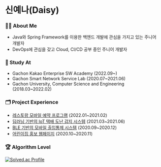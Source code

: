 # 신예나(Daisy)

### 👩🏻 About Me
- Java와 Spring Framework를 이용한 백엔드 개발에 관심을 가지고 있는 주니어 개발자
- DevOps에 관심을 갖고 Cloud, CI/CD 공부 중인 주니어 개발자

### 📝 Study At
- Gachon Kakao Enterprise SW Academy (2022.09~)
- Gachon Smart Network Service Lab (2020.07~2021.06)
- Gachon University, Computer Science and Engineering (2018.03~2022.02)

### 🗂 Project Experience
- [레스토랑 모바일 예약 프로그램](https://github.com/shinyena/sushi) (2022.01~2021.02)
- [딥러닝 기반의 IoT 택배 도난 감지 시스템]() (2021.03~2021.06)
- [BLE 기반의 모바일 출입통제 시스템](https://github.com/shinyena/doorlock) (2020.09~2020.12)
- [어린이집 홍보 웹페이지](https://github.com/shinyena/pulee1076) (2020.10~2020.11)

### 🏆 Algorithm Level
[![Solved.ac Profile](http://mazassumnida.wtf/api/v2/generate_badge?boj=yena5790)](https://solved.ac/yena5790)